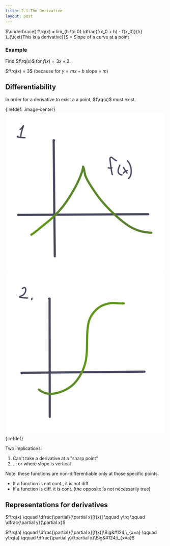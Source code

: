 ```yaml
---
title: 2.1 The Derivative
layout: post
---
```


$\underbrace{
  f\rq(x) = lim_{h \to 0} \dfrac{f(x_0 + h) - f(x_0)}{h}
}_{\text{This is a derivative}}$ \* Slope of a curve at a point

### Example
Find $f\rq(x)$ for $f(x) = 3x + 2$.

$f\rq(x) = 3$ (because for $y = mx +b$ slope = $m$)

## Differentiability
In order for a derivative to exist a a point, $f\rq(x)$ must exist.

{:refdef: .image-center}
![](/assets/img/5.1.jpg#inline3)
![](/assets/img/5.2.jpg#inline3)
{:refdef}

Two implications:
1. Can't take a derivative at a "sharp point"
2. ... or where slope is vertical

Note: these functions are non-differentiable only at those specific points.

* If a function is not cont., it is not diff.
* If a function is diff. it is cont. (the opposite is not necessarily true)

## Representations for derivatives
$f\rq(x) \qquad \dfrac{\partial}{\partial x}[f(x)] \qquad 
y\rq \qquad \dfrac{\partial y}{\partial x}$

$f\rq(a) \qquad \dfrac{\partial}{\partial x}[f(x)]\Big&#124;\_{x=a} \qquad y\rq(a) \qquad \dfrac{\partial y}{\partial x}\Big&#124;\_{x=a}$